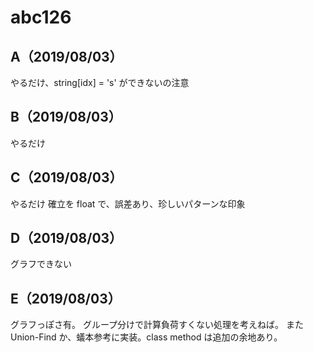 # abc126

## A（2019/08/03）

やるだけ、string[idx] = 's' ができないの注意

## B（2019/08/03）

やるだけ

## C（2019/08/03）

やるだけ
確立を float で、誤差あり、珍しいパターンな印象

## D（2019/08/03）

グラフできない

## E（2019/08/03）

グラフっぽさ有。
グループ分けで計算負荷すくない処理を考えねば。
また Union-Find か、蟻本参考に実装。class method は追加の余地あり。
